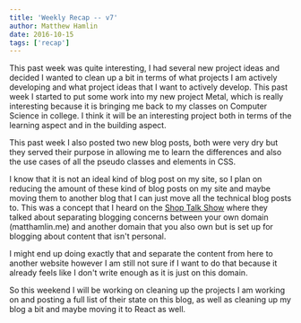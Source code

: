 ```yaml
---
title: 'Weekly Recap -- v7'
author: Matthew Hamlin
date: 2016-10-15
tags: ['recap']
---
```


This past week was quite interesting, I had several new
project ideas and decided I wanted to clean up a bit in terms
of what projects I am actively developing and what project
ideas that I want to actively develop. This past week I started
to put some work into my new project Metal, which is really interesting
because it is bringing me back to my classes on Computer Science in
college. I think it will be an interesting project both in terms
of the learning aspect and in the building aspect.


This past week I also posted two new blog posts, both were very dry
but they served their purpose in allowing me to learn the differences and also the use cases of all the pseudo classes and elements in CSS.


I know that it is not an ideal kind of blog post on my site, so I plan on
reducing the amount of these kind of blog posts on my site and maybe moving
them to another blog that I can just move all the technical blog posts to.
This was a concept that I heard on the <a href="http://shoptalkshow.com/" data-css-link-article>Shop Talk Show</a>
where they talked about separating blogging concerns between your own domain (matthamlin.me) and
another domain that you also own but is set up for blogging about content that isn't personal.


I might end up doing exactly that and separate the content from here to another website
however I am still not sure if I want to do that because it already feels like I don't write
enough as it is just on this domain.


So this weekend I will be working on cleaning up the projects I am working on and posting a full list of
their state on this blog, as well as cleaning up my blog a bit and maybe moving it to React as well.
